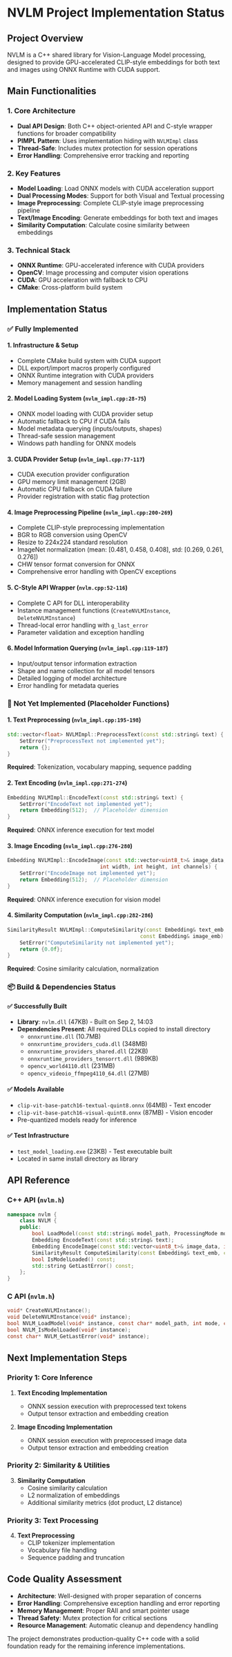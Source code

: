 # NVLM Project Implementation Status

## Project Overview
NVLM is a C++ shared library for Vision-Language Model processing, designed to provide GPU-accelerated CLIP-style embeddings for both text and images using ONNX Runtime with CUDA support.

## Main Functionalities

### 1. **Core Architecture**
- **Dual API Design**: Both C++ object-oriented API and C-style wrapper functions for broader compatibility
- **PIMPL Pattern**: Uses implementation hiding with `NVLMImpl` class  
- **Thread-Safe**: Includes mutex protection for session operations
- **Error Handling**: Comprehensive error tracking and reporting

### 2. **Key Features**
- **Model Loading**: Load ONNX models with CUDA acceleration support
- **Dual Processing Modes**: Support for both Visual and Textual processing
- **Image Preprocessing**: Complete CLIP-style image preprocessing pipeline
- **Text/Image Encoding**: Generate embeddings for both text and images
- **Similarity Computation**: Calculate cosine similarity between embeddings

### 3. **Technical Stack**
- **ONNX Runtime**: GPU-accelerated inference with CUDA providers
- **OpenCV**: Image processing and computer vision operations  
- **CUDA**: GPU acceleration with fallback to CPU
- **CMake**: Cross-platform build system

## Implementation Status

### ✅ **Fully Implemented**

#### 1. **Infrastructure & Setup**
- Complete CMake build system with CUDA support
- DLL export/import macros properly configured
- ONNX Runtime integration with CUDA providers
- Memory management and session handling

#### 2. **Model Loading System** (`nvlm_impl.cpp:28-75`)
- ONNX model loading with CUDA provider setup
- Automatic fallback to CPU if CUDA fails  
- Model metadata querying (inputs/outputs, shapes)
- Thread-safe session management
- Windows path handling for ONNX models

#### 3. **CUDA Provider Setup** (`nvlm_impl.cpp:77-117`)
- CUDA execution provider configuration
- GPU memory limit management (2GB)
- Automatic CPU fallback on CUDA failure
- Provider registration with static flag protection

#### 4. **Image Preprocessing Pipeline** (`nvlm_impl.cpp:200-269`)
- Complete CLIP-style preprocessing implementation
- BGR to RGB conversion using OpenCV
- Resize to 224x224 standard resolution
- ImageNet normalization (mean: [0.481, 0.458, 0.408], std: [0.269, 0.261, 0.276])
- CHW tensor format conversion for ONNX
- Comprehensive error handling with OpenCV exceptions

#### 5. **C-Style API Wrapper** (`nvlm.cpp:52-116`)
- Complete C API for DLL interoperability
- Instance management functions (`CreateNVLMInstance`, `DeleteNVLMInstance`)
- Thread-local error handling with `g_last_error`
- Parameter validation and exception handling

#### 6. **Model Information Querying** (`nvlm_impl.cpp:119-187`)
- Input/output tensor information extraction
- Shape and name collection for all model tensors
- Detailed logging of model architecture
- Error handling for metadata queries

### 🚧 **Not Yet Implemented (Placeholder Functions)**

#### 1. **Text Preprocessing** (`nvlm_impl.cpp:195-198`)
```cpp
std::vector<float> NVLMImpl::PreprocessText(const std::string& text) {
    SetError("PreprocessText not implemented yet");
    return {};
}
```
**Required**: Tokenization, vocabulary mapping, sequence padding

#### 2. **Text Encoding** (`nvlm_impl.cpp:271-274`)
```cpp
Embedding NVLMImpl::EncodeText(const std::string& text) {
    SetError("EncodeText not implemented yet");
    return Embedding(512);  // Placeholder dimension
}
```
**Required**: ONNX inference execution for text model

#### 3. **Image Encoding** (`nvlm_impl.cpp:276-280`)
```cpp
Embedding NVLMImpl::EncodeImage(const std::vector<uint8_t>& image_data, 
                              int width, int height, int channels) {
    SetError("EncodeImage not implemented yet");
    return Embedding(512);  // Placeholder dimension
}
```
**Required**: ONNX inference execution for vision model

#### 4. **Similarity Computation** (`nvlm_impl.cpp:282-286`)
```cpp
SimilarityResult NVLMImpl::ComputeSimilarity(const Embedding& text_emb, 
                                           const Embedding& image_emb) {
    SetError("ComputeSimilarity not implemented yet");
    return {0.0f};
}
```
**Required**: Cosine similarity calculation, normalization

### 📦 **Build & Dependencies Status**

#### ✅ **Successfully Built**
- **Library**: `nvlm.dll` (47KB) - Built on Sep 2, 14:03
- **Dependencies Present**: All required DLLs copied to install directory
  - `onnxruntime.dll` (10.7MB)
  - `onnxruntime_providers_cuda.dll` (348MB) 
  - `onnxruntime_providers_shared.dll` (22KB)
  - `onnxruntime_providers_tensorrt.dll` (989KB)
  - `opencv_world4110.dll` (231MB)
  - `opencv_videoio_ffmpeg4110_64.dll` (27MB)

#### ✅ **Models Available**
- `clip-vit-base-patch16-textual-quint8.onnx` (64MB) - Text encoder
- `clip-vit-base-patch16-visual-quint8.onnx` (87MB) - Vision encoder
- Pre-quantized models ready for inference

#### ✅ **Test Infrastructure**
- `test_model_loading.exe` (23KB) - Test executable built
- Located in same install directory as library

## API Reference

### C++ API (`nvlm.h`)
```cpp
namespace nvlm {
    class NVLM {
    public:
        bool LoadModel(const std::string& model_path, ProcessingMode mode, const std::string& model_name);
        Embedding EncodeText(const std::string& text);
        Embedding EncodeImage(const std::vector<uint8_t>& image_data, int width, int height, int channels);
        SimilarityResult ComputeSimilarity(const Embedding& text_emb, const Embedding& image_emb);
        bool IsModelLoaded() const;
        std::string GetLastError() const;
    };
}
```

### C API (`nvlm.h`)
```c
void* CreateNVLMInstance();
void DeleteNVLMInstance(void* instance);
bool NVLM_LoadModel(void* instance, const char* model_path, int mode, const char* model_name);
bool NVLM_IsModelLoaded(void* instance);
const char* NVLM_GetLastError(void* instance);
```

## Next Implementation Steps

### Priority 1: Core Inference
1. **Text Encoding Implementation**
   - ONNX session execution with preprocessed text tokens
   - Output tensor extraction and embedding creation
   
2. **Image Encoding Implementation**  
   - ONNX session execution with preprocessed image data
   - Output tensor extraction and embedding creation

### Priority 2: Similarity & Utilities
3. **Similarity Computation**
   - Cosine similarity calculation
   - L2 normalization of embeddings
   - Additional similarity metrics (dot product, L2 distance)

### Priority 3: Text Processing
4. **Text Preprocessing**
   - CLIP tokenizer implementation
   - Vocabulary file handling
   - Sequence padding and truncation

## Code Quality Assessment
- **Architecture**: Well-designed with proper separation of concerns
- **Error Handling**: Comprehensive exception handling and error reporting
- **Memory Management**: Proper RAII and smart pointer usage
- **Thread Safety**: Mutex protection for critical sections
- **Resource Management**: Automatic cleanup and dependency handling

The project demonstrates production-quality C++ code with a solid foundation ready for the remaining inference implementations.